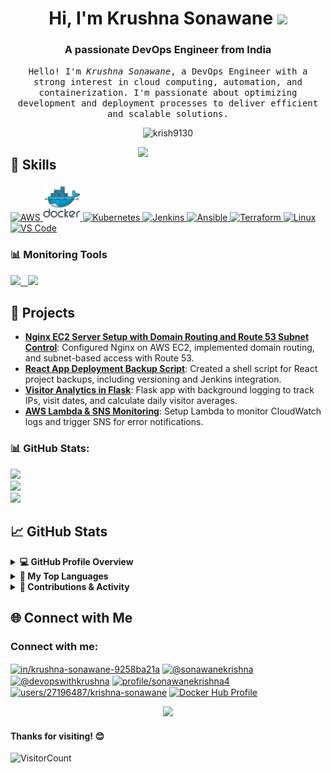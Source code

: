 <h1 align="center">Hi, I'm Krushna Sonawane <img src="https://media.giphy.com/media/hvRJCLFzcasrR4ia7z/giphy.gif" width="35"></h1>
<h3 align="center">A passionate DevOps Engineer from India</h3>

<p align="center">
  <samp>
    Hello! I'm <em>Krushna Sonawane</em>, a DevOps Engineer with a strong interest in cloud computing, automation, and containerization. I'm passionate about optimizing development and deployment processes to deliver efficient and scalable solutions.
  </samp>
  <br/>
</p>

<p align="center"><img src="https://github-readme-streak-stats.herokuapp.com/?user=krish9130&theme=algolia" alt="krish9130" /></p>

<img align='right' src="https://media.giphy.com/media/jRf5fsn8G6YaogAWxn/giphy.gif" width="300">

## 🔧 Skills

<p align="left">
  <a href="https://aws.amazon.com/" target="_blank">
    <img src="https://www.vectorlogo.zone/logos/amazon_aws/amazon_aws-icon.svg" height="60" alt="AWS">
  </a>
  <a href="https://www.docker.com/" target="_blank">
    <img src="https://raw.githubusercontent.com/devicons/devicon/master/icons/docker/docker-original-wordmark.svg" height="60" alt="Docker">
  </a>
  <a href="https://kubernetes.io/" target="_blank">
    <img src="https://www.vectorlogo.zone/logos/kubernetes/kubernetes-icon.svg" height="60" alt="Kubernetes">
  </a>
  <a href="https://www.jenkins.io/" target="_blank">
    <img src="https://www.vectorlogo.zone/logos/jenkins/jenkins-icon.svg" height="60" alt="Jenkins">
  </a>
  <a href="https://www.ansible.com/" target="_blank">
    <img src="https://www.vectorlogo.zone/logos/ansible/ansible-icon.svg" height="60" alt="Ansible">
  </a>
  <a href="https://www.terraform.io/" target="_blank">
    <img src="https://raw.githubusercontent.com/itsksaurabh/itsksaurabh/master/assets/terraform.gif" height="60" alt="Terraform">
  </a>
  <a href="https://www.linux.org/" target="_blank">
    <img src="https://www.vectorlogo.zone/logos/linux/linux-icon.svg" height="60" alt="Linux">
  </a>
  <a href="https://code.visualstudio.com/" target="_blank">
    <img src="https://i.giphy.com/media/IdyAQJVN2kVPNUrojM/200.webp" height="60" alt="VS Code">
  </a>
</p>

### 📊 Monitoring Tools

 <p float="left">
  <a href="https://grafana.com/" target="_blank" >
    <img src="https://raw.githubusercontent.com/itsksaurabh/itsksaurabh/master/assets/grafana.gif" height="60" />&nbsp;&nbsp;
  </a>
  <a href="https://prometheus.io/" target="_blank" >
    <img src="https://raw.githubusercontent.com/itsksaurabh/itsksaurabh/master/assets/prometheus.gif" height="65" />
  </a>
</p>

## 🚀 Projects

- **[Nginx EC2 Server Setup with Domain Routing and Route 53 Subnet Control](https://github.com/krish9130/nginx-ec2-setup)**: Configured Nginx on AWS EC2, implemented domain routing, and subnet-based access with Route 53.
- **[React App Deployment Backup Script](https://medium.com/@sonawanekrishna/automating-directory-backups-with-version-control-in-jenkins-a-step-by-step-guide-2401df549949)**: Created a shell script for React project backups, including versioning and Jenkins integration.
- **[Visitor Analytics in Flask](https://github.com/krish9130/visitor-tracking)**: Flask app with background logging to track IPs, visit dates, and calculate daily visitor averages.
- **[AWS Lambda & SNS Monitoring](https://github.com/krish9130/cloudwatch-lambda-sns)**: Setup Lambda to monitor CloudWatch logs and trigger SNS for error notifications.

### 📊 GitHub Stats:
![](https://github-readme-stats.vercel.app/api?username=Krish9130&theme=tokyonight&hide_border=false&include_all_commits=false&count_private=false)<br/>
![](https://github-readme-streak-stats.herokuapp.com/?user=Krish9130&theme=tokyonight&hide_border=false)<br/>
![](https://github-readme-stats.vercel.app/api/top-langs/?username=Krish9130&theme=tokyonight&hide_border=false&include_all_commits=false&count_private=false&layout=compact)


## 📈 GitHub Stats

<details>
  <summary><b>💻 GitHub Profile Overview</b></summary>
  <p><img align="center" src="http://github-profile-summary-cards.vercel.app/api/cards/stats?username=krish9130&theme=2077" alt="krish9130" /></p>
</details>

<details>
  <summary><b>📂 My Top Languages</b></summary>
  <p><img align="left" src="http://github-profile-summary-cards.vercel.app/api/cards/repos-per-language?username=krish9130&theme=aura" alt="krish9130" /></p>
  <p><img align="center" src="http://github-profile-summary-cards.vercel.app/api/cards/most-commit-language?username=krish9130&theme=aura" alt="krish9130" /></p>
</details>

<details>
  <summary><b>📝 Contributions & Activity</b></summary>
  <p><img align="center" src="http://github-profile-summary-cards.vercel.app/api/cards/profile-details?username=krish9130&theme=great_gatsby" alt="krish9130" /></p>
</details>

## 🌐 Connect with Me

<h3 align="left">Connect with me:</h3>
<p align="left">
<a href="https://linkedin.com/in/in/krushna-sonawane-9258ba21a" target="blank"><img align="center" src="https://raw.githubusercontent.com/rahuldkjain/github-profile-readme-generator/master/src/images/icons/Social/linked-in-alt.svg" alt="in/krushna-sonawane-9258ba21a" height="30" width="40" /></a>
<a href="https://medium.com/@sonawanekrishna" target="blank"><img align="center" src="https://raw.githubusercontent.com/rahuldkjain/github-profile-readme-generator/master/src/images/icons/Social/medium.svg" alt="@sonawanekrishna" height="30" width="40" /></a>
<a href="https://www.youtube.com/c/@devopswithkrushna" target="blank"><img align="center" src="https://raw.githubusercontent.com/rahuldkjain/github-profile-readme-generator/master/src/images/icons/Social/youtube.svg" alt="@devopswithkrushna" height="30" width="40" /></a>
<a href="https://www.hackerrank.com/profile/sonawanekrishna4" target="blank"><img align="center" src="https://raw.githubusercontent.com/rahuldkjain/github-profile-readme-generator/master/src/images/icons/Social/hackerrank.svg" alt="profile/sonawanekrishna4" height="30" width="40" /></a>
<a href="https://stackoverflow.com/users/users/27196487/krishna-sonawane" target="blank"><img align="center" src="https://raw.githubusercontent.com/rahuldkjain/github-profile-readme-generator/master/src/images/icons/Social/stack-overflow.svg" alt="users/27196487/krishna-sonawane" height="30" width="40" /></a>
<a href="https://hub.docker.com/u/krish9130" target="_blank"><img align="center" src="https://upload.wikimedia.org/wikipedia/commons/thumb/4/4e/Docker_Logo.svg/512px-Docker_Logo.svg.png" alt="Docker Hub Profile" height="30" width="30" /></a>
</p>
<p align="center">
   <img src="https://media.giphy.com/media/jpVnC65DmYeyRL4LHS/giphy.gif" width="20%">
</p>

#### Thanks for visiting! 😊
![VisitorCount](https://profile-counter.glitch.me/krish9130/count.svg)
